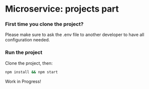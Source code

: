 # Microservice: projects part

### First time you clone the project?
Please make sure to ask the .env file to another developer to have all configuration needed.

### Run the project

Clone the project, then:
```BASH
npm install && npm start
```

Work in Progress!
